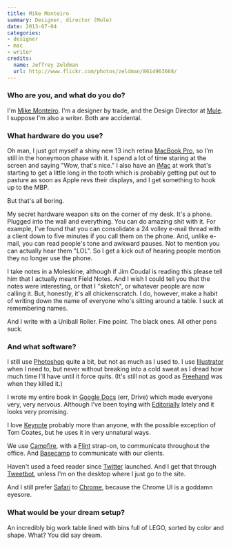 ```yaml
---
title: Mike Monteiro
summary: Designer, director (Mule)
date: 2013-07-04
categories:
- designer
- mac
- writer
credits:
  name: Jeffrey Zeldman
  url: http://www.flickr.com/photos/zeldman/8614963668/
---
```


### Who are you, and what do you do?

I'm [Mike Monteiro](http://mikemonteiro.com/ "Mike's website."). I'm a designer by trade, and the Design Director at [Mule](http://muledesign.com/ "Mule's website."). I suppose I'm also a writer. Both are accidental.

### What hardware do you use?

Oh man, I just got myself a shiny new 13 inch retina [MacBook Pro][macbook-pro], so I'm still in the honeymoon phase with it. I spend a lot of time staring at the screen and saying "Wow, that's nice." I also have an [iMac][] at work that's starting to get a little long in the tooth which is probably getting put out to pasture as soon as Apple revs their displays, and I get something to hook up to the MBP.

But that's all boring.

My secret hardware weapon sits on the corner of my desk. It's a phone. Plugged into the wall and everything. You can do amazing shit with it. For example, I've found that you can consolidate a 24 volley e-mail thread with a client down to five minutes if you call them on the phone. And, unlike e-mail, you can read people's tone and awkward pauses. Not to mention you can actually hear them "LOL". So I get a kick out of hearing people mention they no longer use the phone.

I take notes in a Moleskine, although if Jim Coudal is reading this please tell him that I actually meant Field Notes. And I wish I could tell you that the notes were interesting, or that I "sketch", or whatever people are now calling it. But, honestly, it's all chickenscratch. I do, however, make a habit of writing down the name of everyone who's sitting around a table. I suck at remembering names.

And I write with a Uniball Roller. Fine point. The black ones. All other pens suck.

### And what software?

I still use [Photoshop][] quite a bit, but not as much as I used to. I use [Illustrator][] when I need to, but never without breaking into a cold sweat as I dread how much time I'll have until it force quits. (It's still not as good as [Freehand][] was when they killed it.)

I wrote my entire book in [Google Docs][google-docs] (err, Drive) which made everyone very, very nervous. Although I've been toying with [Editorially][] lately and it looks very promising.

I love [Keynote][] probably more than anyone, with the possible exception of Tom Coates, but he uses it in very unnatural ways.

We use [Campfire][], with a [Flint][] strap-on, to communicate throughout the office. And [Basecamp][] to communicate with our clients.

Haven't used a feed reader since [Twitter][] launched. And I get that through [Tweetbot][tweetbot-ios], unless I'm on the desktop where I just go to the site.

And I still prefer [Safari][] to [Chrome][], because the Chrome UI is a goddamn eyesore.

### What would be your dream setup?

An incredibly big work table lined with bins full of LEGO, sorted by color and shape. What? You did say dream.

[basecamp]: https://basecamp.com/ "Web-based project management."
[campfire]: https://campfirenow.com/ "Web-based chat."
[chrome]: https://www.google.com/intl/en/chrome/browser/ "A WebKit-based browser, where each tab runs in its own thread."
[editorially]: http://web.archive.org/web/20130806043131/https://editorially.com/ "A web-based collaborative text editor."
[flint]: http://giantcomet.com/flint/mac/ "A Campfire client for the Mac."
[freehand]: https://en.wikipedia.org/wiki/Macromedia_FreeHand "Vector illustration software."
[google-docs]: https://en.wikipedia.org/wiki/Google_Docs "A web-based office suite."
[illustrator]: https://www.adobe.com/products/illustrator.html "A vector graphics editor."
[imac]: https://www.apple.com/imac/ "An all-in-one computer."
[keynote]: https://www.apple.com/keynote/ "Presentation software for the Mac."
[macbook-pro]: https://www.apple.com/macbook-pro/ "A laptop."
[photoshop]: https://www.adobe.com/products/photoshop.html "A bitmap image editor."
[safari]: https://www.apple.com/safari/ "A fast web browser."
[tweetbot-ios]: https://tapbots.com/tweetbot/ "A Twitter client for iOS."
[twitter]: https://twitter.com/ "An online micro-blogging platform."
